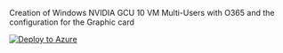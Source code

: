 Creation of Windows NVIDIA GCU 10 VM Multi-Users with O365 and the configuration for the Graphic card

[![Deploy to Azure](https://aka.ms/deploytoazurebutton)](https://portal.azure.com/#create/Microsoft.Template/uri/)